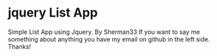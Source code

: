 # jquery List App
Simple List App using Jquery. By Sherman33
If you want to say me something about anything you have my email on github in the left side.
Thanks!

